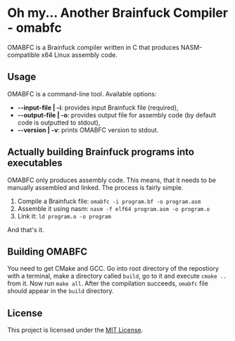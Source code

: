 # Oh my... Another Brainfuck Compiler - omabfc
OMABFC is a Brainfuck compiler written in C that produces NASM-compatible
x64 Linux assembly code.

## Usage
OMABFC is a command-line tool. Available options:

 * **--input-file | -i**: provides input Brainfuck file (required),
 * **--output-file | -o**: provides output file for assembly code (by default code is outputted to stdout),
 * **--version | -v**: prints OMABFC version to stdout.

## Actually building Brainfuck programs into executables
OMABFC only produces assembly code. This means, that it needs
to be manually assembled and linked. The process is fairly simple.

 1. Compile a Brainfuck file: `omabfc -i program.bf -o program.asm`
 2. Assemble it using nasm: `nasm -f elf64 program.asm -o program.o`
 3. Link it: `ld program.o -o program`

And that's it.

## Building OMABFC
You need to get CMake and GCC. Go into root directory of the repostiory with
a terminal, make a directory called `build`, go to it and execute `cmake ..` from it.
Now run `make all`. After the compilation succeeds, `omabfc` file should appear
in the `build` directory.

## License
This project is licensed under the [MIT License](LICENSE).
